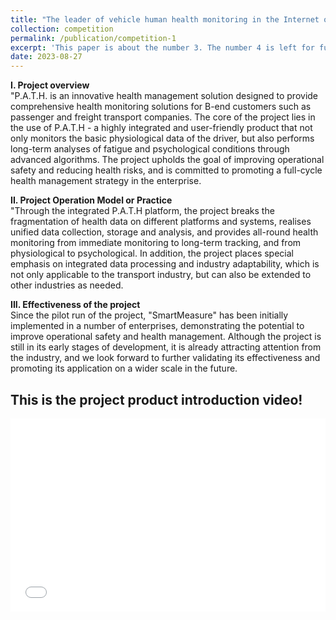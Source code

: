 ```yaml
---
title: "The leader of vehicle human health monitoring in the Internet of Things era"
collection: competition
permalink: /publication/competition-1
excerpt: 'This paper is about the number 3. The number 4 is left for future work.'
date: 2023-08-27
---
```




**I. Project overview**  
"P.A.T.H. is an innovative health management solution designed to provide comprehensive health monitoring solutions for B-end customers such as passenger and freight transport companies. The core of the project lies in the use of P.A.T.H - a highly integrated and user-friendly product that not only monitors the basic physiological data of the driver, but also performs long-term analyses of fatigue and psychological conditions through advanced algorithms. The project upholds the goal of improving operational safety and reducing health risks, and is committed to promoting a full-cycle health management strategy in the enterprise.  

**II. Project Operation Model or Practice**  
"Through the integrated P.A.T.H platform, the project breaks the fragmentation of health data on different platforms and systems, realises unified data collection, storage and analysis, and provides all-round health monitoring from immediate monitoring to long-term tracking, and from physiological to psychological. In addition, the project places special emphasis on integrated data processing and industry adaptability, which is not only applicable to the transport industry, but can also be extended to other industries as needed.  

**III. Effectiveness of the project**  
Since the pilot run of the project, "SmartMeasure" has been initially implemented in a number of enterprises, demonstrating the potential to improve operational safety and health management. Although the project is still in its early stages of development, it is already attracting attention from the industry, and we look forward to further validating its effectiveness and promoting its application on a wider scale in the future.


This is the project product introduction video!
---

<div style="position: relative; padding-bottom: 56.25%; padding-top: 25px; height: 0;">
  <iframe src="//player.bilibili.com/player.html?bvid=BV1nk4y1Q7Mk&page=1" style="position: absolute; top: 0; left: 0; width: 100%; height: 100%;" frameborder="0" allowfullscreen></iframe>
</div>
